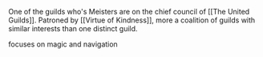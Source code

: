 One of the guilds who's Meisters are on the chief council of [[The United Guilds]]. Patroned by [[Virtue of Kindness]], more a coalition of guilds with similar interests than one distinct guild.

focuses on magic and navigation